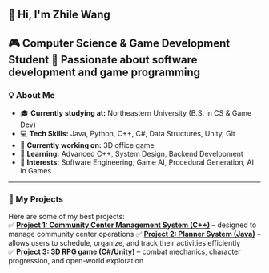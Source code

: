 ## 👋 Hi, I'm Zhile Wang
🎮 **Computer Science & Game Development Student** 
🚀 Passionate about **software development and game programming**  
---
### 💡 About Me  
- 🎓 **Currently studying at:** Northeastern University (B.S. in CS & Game Dev)  
- 💻 **Tech Skills:** Java, Python, C++, C#, Data Structures, Unity, Git  
- 🔨 **Currently working on:** 3D office game  
- 🌱 **Learning:** Advanced C++, System Design, Backend Development  
- 🎯 **Interests:** Software Engineering, Game AI, Procedural Generation, AI in Games  
---
### 📌 My Projects  
Here are some of my best projects:  
✅ **[Project 1: Community Center Management System (C++)](#)** – designed to manage community center operations
✅ **[Project 2: Planner System (Java)](#)** – allows users to schedule, organize, and track their activities efficiently  
✅ **[Project 3: 3D RPG game (C#/Unity)](https://github.com/vyyy-ttt/Vestige1)** – combat mechanics, character progression, and open-world exploration
